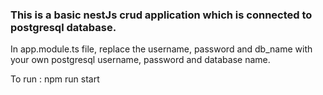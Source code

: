 ### This is a basic nestJs crud application which is connected to postgresql database.

In app.module.ts file, replace the username, password and db_name with your own postgresql username, password and database name.

To run : npm run start
